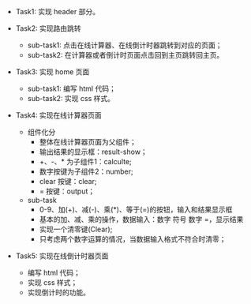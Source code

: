 - Task1: 实现 header 部分。

- Task2: 实现路由跳转
  - sub-task1: 点击在线计算器、在线倒计时器跳转到对应的页面；
  - sub-task2: 在计算器或者倒计时页面点击回到主页跳转回主页。

- Task3: 实现 home 页面
  - sub-task1: 编写 html 代码；
  - sub-task2: 实现 css 样式。

- Task4: 实现在线计算器页面
  - 组件化分
    - 整体在线计算器页面为父组件；
    - 输出结果的显示框：result-show；
    - +、-、* 为子组件1：calculte;
    - 数字按键为子组件2：number;
    - clear 按键：clear;
    - = 按键：output；
  - sub-task
    - 0-9、加(+)、减(-)、乘(*)、等于(=)的按钮，输入和结果显示框
    - 基本的加、减、乘的操作，数据输入：数字 符号 数字 =，显示结果
    - 实现一个清零键(Clear);
    - 只考虑两个数字运算的情况，当数据输入格式不符合时清零；

- Task5: 实现在线倒计时器页面
  - 编写 html 代码；
  - 实现 css 样式；
  - 实现倒计时的功能。